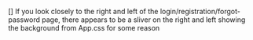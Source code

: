 [] If you look closely to the right and left of the login/registration/forgot-password page, there appears to be a sliver on the right and left showing the background from App.css for some reason
